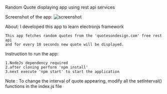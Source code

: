 Random Quote displaying app using rest api services

Screenshot of the app:
![screenshot](https://user-images.githubusercontent.com/13571862/67684205-bbb4d580-f9b8-11e9-8679-343be28901ff.jpg)

About:
    I developed this app to learn electronjs framework

    This app fetches random quotes from the 'quotesondesign.com' free rest api
    and for every 10 seconds new quote will be displayed.

Instruction to run the app:

    1.NodeJs dependency required
    2.after cloning perform 'npm install'
    3.next execute 'npm start' to start the application

Note :
    To change the interval of quote appearing, modify all the setInterval() functions in the index.js file
